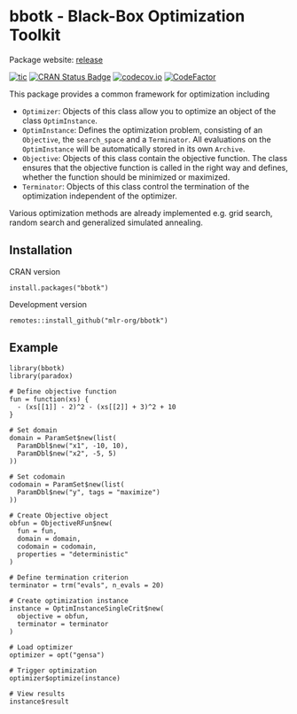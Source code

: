 # bbotk - Black-Box Optimization Toolkit

Package website: [release](https://bbotk.mlr-org.com/)

<!-- badges: start -->
[![tic](https://github.com/mlr-org/bbotk/workflows/tic/badge.svg?branch=master)](https://github.com/mlr-org/bbotk/actions)
[![CRAN Status Badge](https://www.r-pkg.org/badges/version-ago/bbotk)](https://cran.r-project.org/package=bbotk)
[![codecov.io](https://codecov.io/github/mlr-org/bbotk/coverage.svg?branch=master)](https://codecov.io/gh/mlr-org/bbotk?branch=master)
[![CodeFactor](https://www.codefactor.io/repository/github/mlr-org/bbotk/badge)](https://www.codefactor.io/repository/github/mlr-org/bbotk)
<!-- badges: end -->

This package provides a common framework for optimization including 

* `Optimizer`: Objects of this class allow you to optimize an object of the class `OptimInstance`.
* `OptimInstance`: Defines the optimization problem, consisting of an `Objective`, the `search_space` and a `Terminator`. 
   All evaluations on the `OptimInstance` will be automatically stored in its own `Archive`.
* `Objective`: Objects of this class contain the objective function. 
   The class ensures that the objective function is called in the right way and defines, whether the function should be minimized or maximized.
* `Terminator`: Objects of this class control the termination of the optimization independent of the optimizer.  

Various optimization methods are already implemented e.g. grid search, random search and generalized simulated annealing. 

## Installation

CRAN version

```{r}
install.packages("bbotk")
```

Development version

```{r}
remotes::install_github("mlr-org/bbotk")
```

## Example

```{r}
library(bbotk)
library(paradox)

# Define objective function
fun = function(xs) {
  - (xs[[1]] - 2)^2 - (xs[[2]] + 3)^2 + 10
}

# Set domain
domain = ParamSet$new(list(
  ParamDbl$new("x1", -10, 10), 
  ParamDbl$new("x2", -5, 5)
))

# Set codomain
codomain = ParamSet$new(list(
  ParamDbl$new("y", tags = "maximize")
))

# Create Objective object
obfun = ObjectiveRFun$new(
  fun = fun,
  domain = domain,
  codomain = codomain, 
  properties = "deterministic"
)

# Define termination criterion
terminator = trm("evals", n_evals = 20)

# Create optimization instance
instance = OptimInstanceSingleCrit$new(
  objective = obfun, 
  terminator = terminator
)

# Load optimizer
optimizer = opt("gensa")

# Trigger optimization
optimizer$optimize(instance)

# View results
instance$result
```
